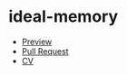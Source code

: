 # ideal-memory
- [Preview](https://matechris.github.io/ideal-memory/)
- [Pull Request](https://github.com/matechris/ideal-memory/pull/1/files)
- [CV](https://matechris.github.io/ideal-memory/cv)